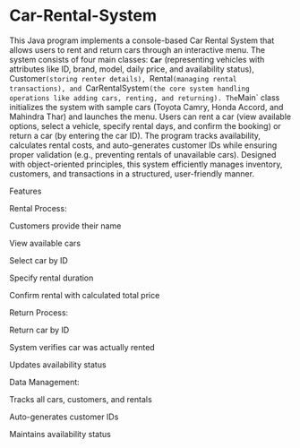 # Car-Rental-System
This Java program implements a console-based Car Rental System that allows users to rent and return cars through an interactive menu. The system consists of four main classes: **`Car`** (representing vehicles with attributes like ID, brand, model, daily price, and availability status), Customer`(storing renter details), `Rental`(managing rental transactions), and `CarRentalSystem` (the core system handling operations like adding cars, renting, and returning). The `Main` class initializes the system with sample cars (Toyota Camry, Honda Accord, and Mahindra Thar) and launches the menu. Users can rent a car (view available options, select a vehicle, specify rental days, and confirm the booking) or return a car (by entering the car ID). The program tracks availability, calculates rental costs, and auto-generates customer IDs while ensuring proper validation (e.g., preventing rentals of unavailable cars). Designed with object-oriented principles, this system efficiently manages inventory, customers, and transactions in a structured, user-friendly manner.

Features

Rental Process:

Customers provide their name

View available cars

Select car by ID

Specify rental duration

Confirm rental with calculated total price

Return Process:

Return car by ID

System verifies car was actually rented

Updates availability status

Data Management:

Tracks all cars, customers, and rentals

Auto-generates customer IDs

Maintains availability status
